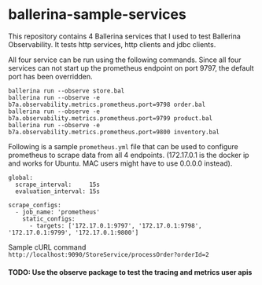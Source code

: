 # ballerina-sample-services

This repository contains 4 Ballerina services that I used to test Ballerina Observability.
It tests http services, http clients and jdbc clients.

All four service can be run using the following commands.
Since all four services can not start up the prometheus endpoint on port 9797, the default port has been overridden.

```
ballerina run --observe store.bal
ballerina run --observe -e b7a.observability.metrics.prometheus.port=9798 order.bal
ballerina run --observe -e b7a.observability.metrics.prometheus.port=9799 product.bal
ballerina run --observe -e b7a.observability.metrics.prometheus.port=9800 inventory.bal
```

Following is a sample `prometheus.yml` file that can be used to configure prometheus to scrape data from all 4 endpoints.
(172.17.0.1 is the docker ip and works for Ubuntu. MAC users might have to use 0.0.0.0 instead).

```
global:
  scrape_interval:     15s
  evaluation_interval: 15s

scrape_configs:
  - job_name: 'prometheus'
    static_configs:
      - targets: ['172.17.0.1:9797', '172.17.0.1:9798', '172.17.0.1:9799', '172.17.0.1:9800']
```

Sample cURL command 
`http://localhost:9090/StoreService/processOrder?orderId=2`

#### TODO: Use the observe package to test the tracing and metrics user apis
